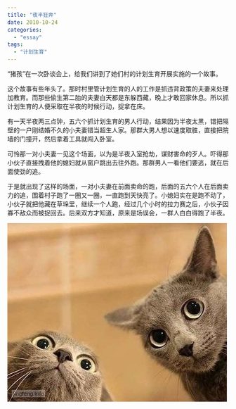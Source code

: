 ```yaml
---
title: "夜半狂奔"
date: 2010-10-24
categories: 
  - "essay"
tags: 
  - "计划生育"
---
```


“猪孩”在一次卧谈会上，给我们讲到了她们村的计划生育开展实施的一个故事。

这个故事有些年头了。那时村里管计划生育的人的工作是抓违背政策的夫妻来处理加教育。而那些偷生第二胎的夫妻白天都是东躲西藏，晚上才敢回家休息。所以抓计划生育的人便采取在半夜的时候行动，捉拿在床。

有一天半夜两三点钟，五六个抓计划生育的男人行动，结果因为半夜太黑，错把隔壁的一户刚结婚不久的小夫妻错当超生人家。那群大男人想以速度取胜，直接把院墙的门撞开，然后拿着工具就闯入卧室。

可怜那一对小夫妻一见这个场面，以为是半夜入室抢劫，谋财害命的歹人。吓得那小伙子直接拽着他的媳妇就从窗户跳出去往外跑。那群男人一看他们要逃，就在后面使劲的追。

于是就出现了这样的场面，一对小夫妻在前面卖命的跑，后面的五六个人在后面卖力的追，围着村子跑了一圈又一圈，一直跑到天快亮了。小媳妇实在是跑不动了，小伙子就把他藏在草垛里，继续一个人跑，经过几个小时的拉力赛之后，小伙子因寡不敌众而被捉回去。后来双方才知道，原来是场误会，一群人白白得跑了半夜。

![奇怪](images/5652895297_6df4362eb8_z.jpg)
